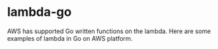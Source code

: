 # lambda-go
AWS has supported Go written functions on the lambda.
Here are some examples of lambda in Go on AWS platform.
